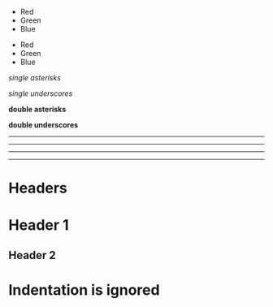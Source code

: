 * Red
* Green
* Blue

<!---->

* Red
* Green
* Blue

*single asterisks*

*single underscores*

**double asterisks**

**double underscores**

***

***

***

***

# Headers

# Header 1

## Header 2

# Indentation is ignored
